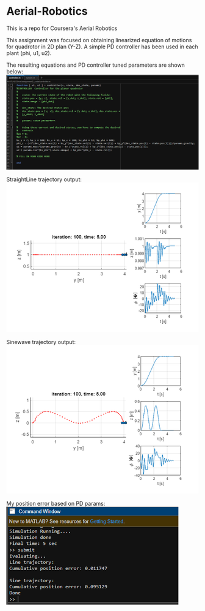 # Aerial-Robotics
This is a repo for Coursera's Aerial Robotics

This assignment was focused on obtaining linearized equation of motions for quadrotor in 2D plan (Y-Z). A simple PD controller has been used in each plant (phi, u1, u2).

The resulting equations and PD controller tuned parameters are shown below:
![Tuned parameters and control law equations](2D-planar-control-Quadrotor/docs/eqmotion.png)

StraightLine trajectory output:
![tune PD such that drone stables at y=4, z=0](2D-planar-control-Quadrotor/docs/result-line.png)

Sinewave trajectory output:
![notice that drone covers 1 cycle around y=2](2D-planar-control-Quadrotor/docs/result-sine1.png)

My position error based on PD params:
![Tuned parameters and control law equations](2D-planar-control-Quadrotor/docs/pos-error.png)
